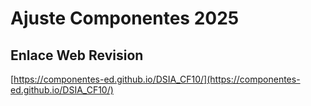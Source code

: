 # **Ajuste Componentes 2025**

## **Enlace Web Revision**

[https://componentes-ed.github.io/DSIA_CF10/](https://componentes-ed.github.io/DSIA_CF10/)

#

